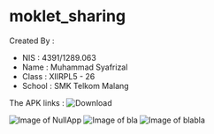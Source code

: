 # moklet_sharing

Created By :
* NIS    : 4391/1289.063
* Name   : Muhammad Syafrizal
* Class  : XIIRPL5 - 26
* School : SMK Telkom Malang

The APK links : 
![Download](https://drive.google.com/file/d/0B3888bALaqwWdHhrc21QLUtWTlk/view?usp=sharing)

![Image of NullApp](https://github.com/ikaru19/moklet_sharing/blob/master/Screenshot_2016-10-13-14-13-09.png)
![Image of bla](https://github.com/ikaru19/moklet_sharing/blob/master/Screenshot_2016-10-13-14-13-43.png)
![Image of blabla](https://github.com/ikaru19/moklet_sharing/blob/master/Screenshot_2016-10-13-14-13-48.png)
